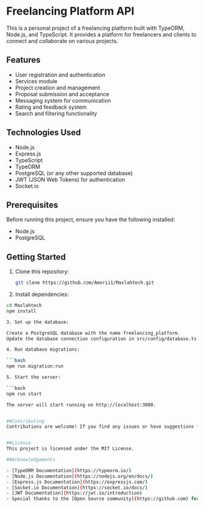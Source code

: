 # Freelancing Platform API

This is a personal project of a freelancing platform built with TypeORM, Node.js, and TypeScript. It provides a platform for freelancers and clients to connect and collaborate on various projects.

## Features

- User registration and authentication
- Services module
- Project creation and management
- Proposal submission and acceptance
- Messaging system for communication
- Rating and feedback system
- Search and filtering functionality

## Technologies Used

- Node.js
- Express.js
- TypeScript
- TypeORM
- PostgreSQL (or any other supported database)
- JWT (JSON Web Tokens) for authentication
- Socket.io

## Prerequisites

Before running this project, ensure you have the following installed:

- Node.js
- PostgreSQL

## Getting Started

1. Clone this repository:

   ```bash
   git clone https://github.com/Amorii1/Maslahtech.git
   

2. Install dependencies:

  ```bash
  cd Maslahtech
  npm install
  
3. Set up the database:

Create a PostgreSQL database with the name freelancing_platform.
Update the database connection configuration in src/config/database.ts to match your database settings.

4. Run database migrations:

```bash
npm run migration:run

5. Start the server:

```bash 
npm run start

The server will start running on http://localhost:3000.


##Contributing
Contributions are welcome! If you find any issues or have suggestions for improvement, please open an issue or submit a pull request.


##License
This project is licensed under the MIT License.

##Acknowledgements

- [TypeORM Documentation](https://typeorm.io/)
- [Node.js Documentation](https://nodejs.org/en/docs/)
- [Express.js Documentation](https://expressjs.com/)
- [Socket.io Documentation](https://socket.io/docs/)
- [JWT Documentation](https://jwt.io/introduction)
- Special thanks to the [Open Source community](https://github.com) for their invaluable contributions.
